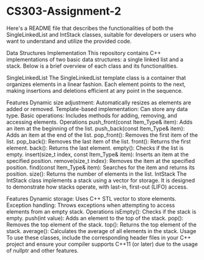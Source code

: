 # CS303-Assignment-2

Here's a README file that describes the functionalities of both the SingleLinkedList and IntStack classes, suitable for developers or users who want to understand and utilize the provided code.

Data Structures Implementation
This repository contains C++ implementations of two basic data structures: a single linked list and a stack. Below is a brief overview of each class and its functionalities.

SingleLinkedList
The SingleLinkedList template class is a container that organizes elements in a linear fashion. Each element points to the next, making insertions and deletions efficient at any point in the sequence.

Features
Dynamic size adjustment: Automatically resizes as elements are added or removed.
Template-based implementation: Can store any data type.
Basic operations: Includes methods for adding, removing, and accessing elements.
Operations
push_front(const Item_Type& item): Adds an item at the beginning of the list.
push_back(const Item_Type& item): Adds an item at the end of the list.
pop_front(): Removes the first item of the list.
pop_back(): Removes the last item of the list.
front(): Returns the first element.
back(): Returns the last element.
empty(): Checks if the list is empty.
insert(size_t index, const Item_Type& item): Inserts an item at the specified position.
remove(size_t index): Removes the item at the specified position.
find(const Item_Type& item): Searches for the item and returns its position.
size(): Returns the number of elements in the list.
IntStack
The IntStack class implements a stack using a vector for storage. It is designed to demonstrate how stacks operate, with last-in, first-out (LIFO) access.

Features
Dynamic storage: Uses C++ STL vector to store elements.
Exception handling: Throws exceptions when attempting to access elements from an empty stack.
Operations
isEmpty(): Checks if the stack is empty.
push(int value): Adds an element to the top of the stack.
pop(): Removes the top element of the stack.
top(): Returns the top element of the stack.
average(): Calculates the average of all elements in the stack.
Usage
To use these classes, include the corresponding header files in your C++ project and ensure your compiler supports C++11 (or later) due to the usage of nullptr and other features.
